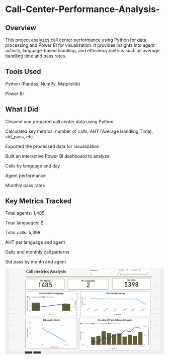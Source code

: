 # Call-Center-Performance-Analysis-

## Overview
This project analyzes call center performance using Python for data processing and Power BI for visualization. It provides insights into agent activity, language-based handling, and efficiency metrics such as average handling time and pass rates.

## Tools Used
Python (Pandas, NumPy, Matplotlib)

Power BI

## What I Did
Cleaned and prepared call center data using Python

Calculated key metrics: number of calls, AHT (Average Handling Time), std_pass, etc.

Exported the processed data for visualization

Built an interactive Power BI dashboard to analyze:

Calls by language and day

Agent performance

Monthly pass rates

## Key Metrics Tracked
Total agents: 1,485

Total languages: 2

Total calls: 5,398

AHT per language and agent

Daily and monthly call patterns

Std pass by month and agent

<img src="Screenshot 2025-06-16 113855.png">
